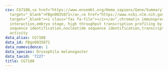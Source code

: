 ```yaml
---
csv: CG7188,<a href="https://www.ensembl.org/Homo_sapiens/Gene/Summary?db=core;g=FBgn0035871"
  target="_blank">FBgn0035871</a>,<a href="https://www.ncbi.nlm.nih.gov/pubmed/15998452"
  target="_blank"><i class="fas fa-file"></i></a>",chromatin immunoprecipitation assay,direct
  interaction,embryo stage, high throughput transcription profiling by microarray,nucleotide
  sequence identification,nucleotide sequence identification,transcriptional regulation,up-regulates
  activity
data_alias: CG7188
data_id: FBgn0035871
data_numevidence: 1
data_species: Drosophila melanogaster
data_taxid: '7227'
title: CG7188
---
```

